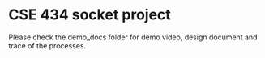# CSE 434 socket project

Please check the demo_docs folder for demo video, design document and trace of the processes.
